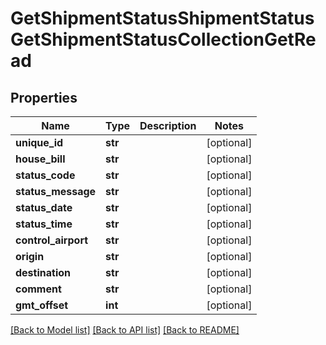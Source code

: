 # GetShipmentStatusShipmentStatusGetShipmentStatusCollectionGetRead

## Properties
Name | Type | Description | Notes
------------ | ------------- | ------------- | -------------
**unique_id** | **str** |  | [optional] 
**house_bill** | **str** |  | [optional] 
**status_code** | **str** |  | [optional] 
**status_message** | **str** |  | [optional] 
**status_date** | **str** |  | [optional] 
**status_time** | **str** |  | [optional] 
**control_airport** | **str** |  | [optional] 
**origin** | **str** |  | [optional] 
**destination** | **str** |  | [optional] 
**comment** | **str** |  | [optional] 
**gmt_offset** | **int** |  | [optional] 

[[Back to Model list]](../README.md#documentation-for-models) [[Back to API list]](../README.md#documentation-for-api-endpoints) [[Back to README]](../README.md)

